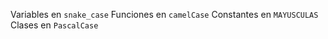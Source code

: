 Variables en ``snake_case``
Funciones en ``camelCase``
Constantes en ``MAYUSCULAS``
Clases en ``PascalCase``